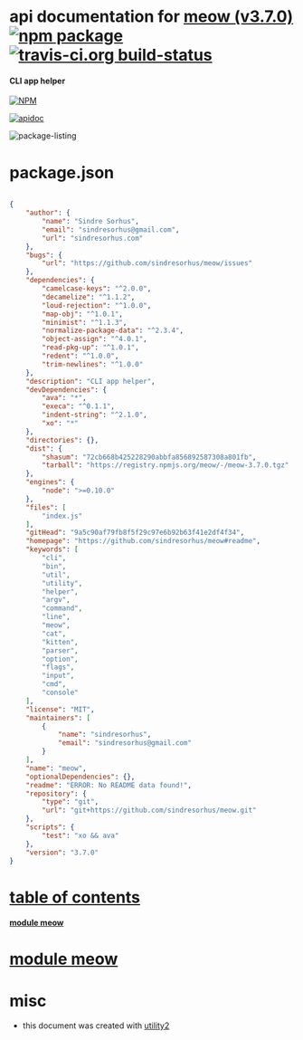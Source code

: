 # api documentation for  [meow (v3.7.0)](https://github.com/sindresorhus/meow#readme)  [![npm package](https://img.shields.io/npm/v/npmdoc-meow.svg?style=flat-square)](https://www.npmjs.org/package/npmdoc-meow) [![travis-ci.org build-status](https://api.travis-ci.org/npmdoc/node-npmdoc-meow.svg)](https://travis-ci.org/npmdoc/node-npmdoc-meow)
#### CLI app helper

[![NPM](https://nodei.co/npm/meow.png?downloads=true)](https://www.npmjs.com/package/meow)

[![apidoc](https://npmdoc.github.io/node-npmdoc-meow/build/screen-capture.buildNpmdoc.browser._2Fhome_2Ftravis_2Fbuild_2Fnpmdoc_2Fnode-npmdoc-meow_2Ftmp_2Fbuild_2Fapidoc.html.png)](https://npmdoc.github.io/node-npmdoc-meow/build..beta..travis-ci.org/apidoc.html)

![package-listing](https://npmdoc.github.io/node-npmdoc-meow/build/screen-capture.npmPackageListing.svg)



# package.json

```json

{
    "author": {
        "name": "Sindre Sorhus",
        "email": "sindresorhus@gmail.com",
        "url": "sindresorhus.com"
    },
    "bugs": {
        "url": "https://github.com/sindresorhus/meow/issues"
    },
    "dependencies": {
        "camelcase-keys": "^2.0.0",
        "decamelize": "^1.1.2",
        "loud-rejection": "^1.0.0",
        "map-obj": "^1.0.1",
        "minimist": "^1.1.3",
        "normalize-package-data": "^2.3.4",
        "object-assign": "^4.0.1",
        "read-pkg-up": "^1.0.1",
        "redent": "^1.0.0",
        "trim-newlines": "^1.0.0"
    },
    "description": "CLI app helper",
    "devDependencies": {
        "ava": "*",
        "execa": "^0.1.1",
        "indent-string": "^2.1.0",
        "xo": "*"
    },
    "directories": {},
    "dist": {
        "shasum": "72cb668b425228290abbfa856892587308a801fb",
        "tarball": "https://registry.npmjs.org/meow/-/meow-3.7.0.tgz"
    },
    "engines": {
        "node": ">=0.10.0"
    },
    "files": [
        "index.js"
    ],
    "gitHead": "9a5c90af79fb8f5f29c97e6b92b63f41e2df4f34",
    "homepage": "https://github.com/sindresorhus/meow#readme",
    "keywords": [
        "cli",
        "bin",
        "util",
        "utility",
        "helper",
        "argv",
        "command",
        "line",
        "meow",
        "cat",
        "kitten",
        "parser",
        "option",
        "flags",
        "input",
        "cmd",
        "console"
    ],
    "license": "MIT",
    "maintainers": [
        {
            "name": "sindresorhus",
            "email": "sindresorhus@gmail.com"
        }
    ],
    "name": "meow",
    "optionalDependencies": {},
    "readme": "ERROR: No README data found!",
    "repository": {
        "type": "git",
        "url": "git+https://github.com/sindresorhus/meow.git"
    },
    "scripts": {
        "test": "xo && ava"
    },
    "version": "3.7.0"
}
```



# <a name="apidoc.tableOfContents"></a>[table of contents](#apidoc.tableOfContents)

#### [module meow](#apidoc.module.meow)



# <a name="apidoc.module.meow"></a>[module meow](#apidoc.module.meow)



# misc
- this document was created with [utility2](https://github.com/kaizhu256/node-utility2)
